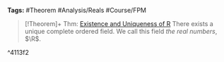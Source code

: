 ---
---

**Tags:** #Theorem #Analysis/Reals #Course/FPM 

 > 
 > \[!Theorem\]+ Thm: [Existence and Uniqueness of R](Existence%20and%20Uniqueness%20of%20R.md)
 > There exists a unique complete ordered field. We call this field *the real numbers*, $\R$.

^4113f2
